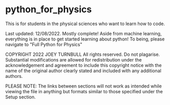 # python_for_physics
This is for students in the physical sciences who want to learn how to code.

Last updated: 12/08/2022. Mostly complete! Aside from machine learning, everything is in place to get started learning about python! To being, please navigate to "Full Python for Physics"

COPYRIGHT 2022 JOEY TURNBULL
All rights reserved. Do not plagarise. Substantial modifications are allowed for redistribution under the acknowledgement and agreement to include this copyright notice
with the name of the original author clearly stated and included with any additional authors.

PLEASE NOTE:
The links between sections will not work as intended while viewing the file in anything but formats similar to those specified under the Setup section. 
